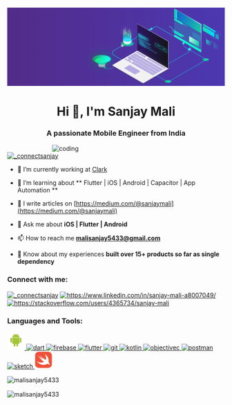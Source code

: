![logo](https://github.com/malisanjay5433/malisanjay5433/blob/main/cover.gif)
<h1 align="center">Hi 👋, I'm Sanjay Mali</h1>
<h3 align="center">A passionate Mobile Engineer from India</h3>
<img align= "right" alt= "coding" width="400" src="https://user-images.githubusercontent.com/55389276/140866485-8fb1c876-9a8f-4d6a-98dc-08c4981eaf70.gif">
<p align="left"> <a href="https://
  .com/_connectsanjay" target="blank"><img src="https://img.shields.io/twitter/follow/_connectsanjay?logo=twitter&style=for-the-badge" alt="_connectsanjay" /></a> </p>

- 🔭 I’m currently working at [Clark](https://github.com/ClarkSource)

- 🌱 I’m learning about ** Flutter | iOS | Android | Capacitor | App Automation **

- 📝 I write articles on [https://medium.com/@sanjaymali](https://medium.com/@sanjaymali)

- 💬 Ask me about **iOS | Flutter | Android**

- 📫 How to reach me **malisanjay5433@gmail.com**

- 📄 Know about my experiences **built over 15+ products so far as single dependency** 

<h3 align="left">Connect with me:</h3>
<p align="left">
<a href="https://twitter.com/_connectsanjay" target="blank"><img align="center" src="https://raw.githubusercontent.com/rahuldkjain/github-profile-readme-generator/master/src/images/icons/Social/twitter.svg" alt="_connectsanjay" height="30" width="40" /></a>
<a href="https://www.linkedin.com/in/sanjay-mali-a8007049/" target="blank"><img align="center" src="https://raw.githubusercontent.com/rahuldkjain/github-profile-readme-generator/master/src/images/icons/Social/linked-in-alt.svg" alt="https://www.linkedin.com/in/sanjay-mali-a8007049/" height="30" width="40" /></a>
<a href="https://stackoverflow.com/users/4365734/sanjay-mali" target="blank"><img align="center" src="https://raw.githubusercontent.com/rahuldkjain/github-profile-readme-generator/master/src/images/icons/Social/stack-overflow.svg" alt="https://stackoverflow.com/users/4365734/sanjay-mali" height="30" width="40" /></a>
</p>

<h3 align="left">Languages and Tools:</h3>
<p align="left"> <a href="https://developer.android.com" target="_blank" rel="noreferrer"> <img src="https://raw.githubusercontent.com/devicons/devicon/master/icons/android/android-original-wordmark.svg" alt="android" width="40" height="40"/> </a> <a href="https://dart.dev" target="_blank" rel="noreferrer"> <img src="https://www.vectorlogo.zone/logos/dartlang/dartlang-icon.svg" alt="dart" width="40" height="40"/> </a> <a href="https://www.figma.com/" target="_blank" rel="noreferrer"> <a href="https://firebase.google.com/" target="_blank" rel="noreferrer"> <img src="https://www.vectorlogo.zone/logos/firebase/firebase-icon.svg" alt="firebase" width="40" height="40"/> </a> <a href="https://flutter.dev" target="_blank" rel="noreferrer"> <img src="https://www.vectorlogo.zone/logos/flutterio/flutterio-icon.svg" alt="flutter" width="40" height="40"/> </a> <a href="https://git-scm.com/" target="_blank" rel="noreferrer"> <img src="https://www.vectorlogo.zone/logos/git-scm/git-scm-icon.svg" alt="git" width="40" height="40"/> </a> <a href="https://kotlinlang.org" target="_blank" rel="noreferrer"> <img src="https://www.vectorlogo.zone/logos/kotlinlang/kotlinlang-icon.svg" alt="kotlin" width="40" height="40"/> </a> <a href="https://developer.apple.com/library/archive/documentation/Cocoa/Conceptual/ProgrammingWithObjectiveC/Introduction/Introduction.html" target="_blank" rel="noreferrer"> <img src="https://www.vectorlogo.zone/logos/apple_objectivec/apple_objectivec-icon.svg" alt="objectivec" width="40" height="40"/> </a> <a href="https://postman.com" target="_blank" rel="noreferrer"> <img src="https://www.vectorlogo.zone/logos/getpostman/getpostman-icon.svg" alt="postman" width="40" height="40"/> </a> <a href="https://www.sketch.com/" target="_blank" rel="noreferrer"> <img src="https://www.vectorlogo.zone/logos/sketchapp/sketchapp-icon.svg" alt="sketch" width="40" height="40"/> </a> <a href="https://developer.apple.com/swift/" target="_blank" rel="noreferrer"> <img src="https://raw.githubusercontent.com/devicons/devicon/master/icons/swift/swift-original.svg" alt="swift" width="40" height="40"/> </a> </p>

<p><img align="center" src="https://github-readme-stats.vercel.app/api/top-langs?username=malisanjay5433&show_icons=true&locale=en&layout=compact" alt="malisanjay5433" /></p>

<p><img align="center" src="https://github-readme-streak-stats.herokuapp.com/?user=malisanjay5433&" alt="malisanjay5433" /></p>
